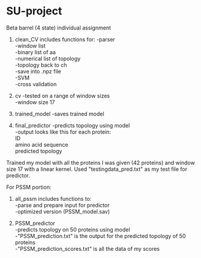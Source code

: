 # SU-project

Beta barrel (4 state) individual assignment
1. clean_CV includes functions for:
    -parser  
    -window list  
    -binary list of aa  
    -numerical list of topology  
    -topology back to ch  
    -save into .npz file  
    -SVM  
    -cross validation  
    
2. cv
    -tested on a range of window sizes  
    -window size 17  

3. trained_model
    -saves trained model
    
4. final_predictor
    -predicts topology using model  
    -output looks like this for each protein:  
      ID  
      amino acid sequence  
      predicted topology  
      
Trained my model with all the proteins I was given (42 proteins) and window size 17 with a linear kernel.
Used "testingdata_pred.txt" as my test file for predictor. 

For PSSM portion:

1. all_pssm includes functions to:  
    -parse and prepare input for predictor  
    -optimized version (PSSM_model.sav)  
    
2. PSSM_predictor  
    -predicts topology on 50 proteins using model  
    -"PSSM_prediction.txt" is the output for the predicted topology of 50 proteins  
    -"PSSM_prediction_scores.txt" is all the data of my scores  
